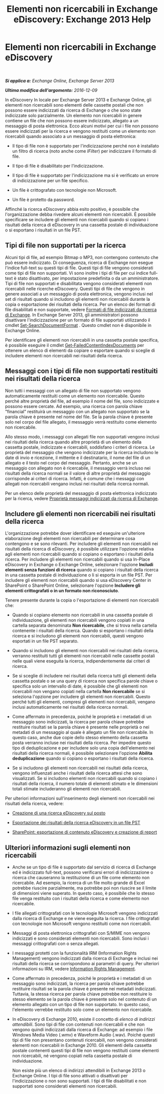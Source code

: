 ﻿---
title: 'Elementi non ricercabili in Exchange eDiscovery: Exchange 2013 Help'
TOCTitle: Elementi non ricercabili in Exchange eDiscovery
ms:assetid: 32550081-9af9-474b-ae7b-28f1e68cad41
ms:mtpsurl: https://technet.microsoft.com/it-it/library/Dn602498(v=EXCHG.150)
ms:contentKeyID: 61071986
ms.date: 05/22/2018
mtps_version: v=EXCHG.150
ms.translationtype: MT
---

# Elementi non ricercabili in Exchange eDiscovery

 

_**Si applica a:** Exchange Online, Exchange Server 2013_

_**Ultima modifica dell'argomento:** 2016-12-09_

In eDiscovery In locale per Exchange Server 2013 e Exchange Online, gli elementi non ricercabili sono elementi delle cassette postali che non possono essere indicizzati da ricerca di Exchange o che sono state indicizzate solo parzialmente. Un elemento non ricercabili in genere contiene un file che non possono essere indicizzato, allegato a un messaggio di posta elettronica. Ecco alcuni motivi per cui i file non possono essere indicizzati per la ricerca e vengono restituiti come un elemento non ricercabili quando associato a un messaggio di posta elettronica:

  - Il tipo di file non è supportato per l'indicizzazione perché non è installato un filtro di ricerca (noto anche come *IFilter*) per indicizzare il formato di file.

  - Il tipo di file è disabilitato per l'indicizzazione.

  - Il tipo di file è supportato per l'indicizzazione ma si è verificato un errore di indicizzazione per un file specifico.

  - Un file è crittografato con tecnologie non Microsoft.

  - Un file è protetto da password.

Affinché la ricerca eDiscovery abbia esito positivo, è possibile che l'organizzazione debba rivedere alcuni elementi non ricercabili. È possibile specificare se includere gli elementi non ricercabili quando si copiano i risultati della ricerca di eDiscovery in una cassetta postale di individuazione o si esportano i risultati in un file PST.

## Tipi di file non supportati per la ricerca

Alcuni tipi di file, ad esempio Bitmap o MP3, non contengono contenuto che può essere indicizzato. Di conseguenza, ricerca di Exchange non esegue l'indice full-text su questi tipi di file. Questi tipi di file vengono considerati come tipi di file non supportati. Vi sono inoltre i tipi di file per cui indice full-text è stato disattivato, per impostazione predefinita o da un amministratore. Tipi di file non supportati e disabilitata vengono considerati elementi non ricercabili nelle ricerche eDiscovery. Questi tipi di file che vengono in genere associati a un messaggio di posta elettronica, vengono inclusi nel set di risultati quando si includono gli elementi non ricercabili durante la copia o esportazione dei risultati della ricerca. Per un elenco dei formati di file disabilitati e non supportate, vedere [Formati di file indicizzati da ricerca di Exchange](file-formats-indexed-by-exchange-search-exchange-2013-help.md). In Exchange Server 2013, gli amministratori possono disattivare l'indicizzazione per un formato di file supportati utilizzando il cmdlet [Set-SearchDocumentFormat](https://technet.microsoft.com/it-it/library/jj873756\(v=exchg.150\)) . Questo cmdlet non è disponibile in Exchange Online.

Per identificare gli elementi non ricercabili in una cassetta postale specifica, è possibile eseguire il cmdlet [Get-FailedContentIndexDocuments](https://technet.microsoft.com/it-it/library/dd351154\(v=exchg.150\)) per ottenere un elenco di elementi da copiare o esportare quando si sceglie di includere elementi non ricercabili nei risultati della ricerca.

## Messaggi con i tipi di file non supportati restituiti nei risultati della ricerca

Non tutti i messaggi con un allegato di file non supportato vengono automaticamente restituiti come un elemento non ricercabile. Questo perché altre proprietà del file, ad esempio il nome del file, sono indicizzate e possono essere cercate. Ad esempio, una ricerca con parola chiave "financial" restituirà un messaggio con un allegato non supportato se la parola chiave è presente nel nome del file. Se la parola chiave è presente solo nel corpo del file allegato, il messaggio verrà restituito come elemento non ricercabile.

Allo stesso modo, i messaggi con allegati file non supportati vengono inclusi nei risultati della ricerca quando altre proprietà di un elemento della cassetta postale, indicizzate e ricercabili, soddisfano i criteri di ricerca. Le proprietà del messaggio che vengono indicizzate per la ricerca includono le date di invio e ricezione, il mittente e il destinatario, il nome del file di un allegato e il testo nel corpo del messaggio. Pertanto, anche se un messaggio con allegato non è ricercabile, il messaggio verrà incluso nei risultati della ricerca normali se il valore di altre proprietà del messaggio corrisponde ai criteri di ricerca. Infatti, è comune che i messaggi con allegati non ricercabili vengano inclusi nei risultati della ricerca normali.

Per un elenco delle proprietà del messaggio di posta elettronica indicizzato per la ricerca, vedere [Proprietà messaggi indicizzati da ricerca di Exchange](message-properties-indexed-by-exchange-search-exchange-2013-help.md).

## Includere gli elementi non ricercabili nei risultati della ricerca

L'organizzazione potrebbe dover identificare ed eseguire un'ulteriore elaborazione degli elementi non ricercabili per determinare cosa contengono e se sono rilevanti. Per includere gli elementi non ricercabili nei risultati della ricerca di eDiscovery, è possibile utilizzare l'opzione relativa agli elementi non ricercabili quando si copiano o esportano i risultati della ricerca. Per includere gli elementi non ricercabili quando si usa In-Place eDiscovery in Exchange o Exchange Online, selezionare l'opzione **Includi elementi senza funzioni di ricerca** quando si copiano i risultati della ricerca in una cassetta postale di individuazione o li si esporta in un file PST. Per includere gli elementi non ricercabili quando si usa eDiscovery Center in SharePoint o SharePoint Online, selezionare l'opzione **Includere gli elementi crittografati o in un formato non riconosciuto**.

Tenere presente durante la copia o l'esportazione di elementi non ricercabili che:

  - Quando si copiano elemento non ricercabili in una cassetta postale di individuazione, gli elementi non ricercabili vengono copiati in una cartella separata denominata **Non ricercabile**, che si trova nella cartella contenente i risultati della ricerca. Quando si esportano i risultati della ricerca e si includono gli elementi non ricercabili, questi vengono esportati in un file PST separato.

  - Quando si includono gli elementi non ricercabili nei risultati della ricerca, verranno restituiti tutti gli elementi non ricercabili nelle cassette postali nelle quali viene eseguita la ricerca, indipendentemente dai criteri di ricerca.

  - Se si sceglie di includere nei risultati della ricerca tutti gli elementi della cassetta postale o se una query di ricerca non specifica parole chiave o specifica solo un intervallo di date, è possibile che gli elementi non ricercabili non vengano copiati nella cartella **Non ricercabile** se si seleziona l'opzione per includere gli elementi non ricercabili. Questo perché tutti gli elementi, compresi gli elementi non ricercabili, vengano inclusi automaticamente nei risultati della ricerca normali.

  - Come affermato in precedenza, poiché le proprietà e i metadati di un messaggio sono indicizzati, la ricerca per parola chiave potrebbe restituire risultati se la parola chiave è presente nelle proprietà o nei metadati di un messaggio al quale è allegato un file non ricercabile. In questo caso, anche due copie dello stesso elemento della cassetta posta verranno incluse nei risultati della ricerca. Per impedire questo tipo di deduplicazione e per includere solo una copia dell'elemento nei risultati della ricerca normali, è possibile selezionare l'opzione **Abilita deduplicazione** quando si copiano o esportano i risultati della ricerca.

  - Se si includono gli elementi non ricercabili nei risultati della ricerca, vengono influenzati anche i risultati della ricerca attesi che sono visualizzati. Se si includono elementi non ricercabili quando si copiano i risultati della ricerca, il numero totale di elementi stimato e le dimensioni totali stimate includeranno gli elementi non ricercabili.

Per ulteriori informazioni sull'inserimento degli elementi non ricercabili nei risultati della ricerca, vedere:

  - [Creazione di una ricerca eDiscovery sul posto](https://docs.microsoft.com/it-it/exchange/security-and-compliance/in-place-ediscovery/create-in-place-ediscovery-search)

  - [Esportazione dei risultati della ricerca eDiscovery in un file PST](https://docs.microsoft.com/it-it/exchange/security-and-compliance/in-place-ediscovery/export-search-results)

  - [SharePoint: esportazione di contenuto eDiscovery e creazione di report](https://go.microsoft.com/fwlink/p/?linkid=324757)

## Ulteriori informazioni sugli elementi non ricercabili

  - Anche se un tipo di file è supportato dal servizio di ricerca di Exchange ed è indicizzato full-text, possono verificarsi errori di indicizzazione o ricerca che causeranno la restituzione di un file come elemento non ricercabile. Ad esempio, la ricerca di un file molto grande di Excel potrebbe riuscire parzialmente, ma potrebbe poi non riuscire se il limite di dimensioni viene superato. In questo caso, è possibile che lo stesso file venga restituito con i risultati della ricerca e come elemento non ricercabile.

  - I file allegati crittografati con le tecnologie Microsoft vengono indicizzati dalla ricerca di Exchange e ne viene eseguita la ricerca. I file crittografati con tecnologie non Microsoft vengono restituiti come non ricercabili.

  - Messaggi di posta elettronica crittografati con S/MIME non vengono indicizzati e sono considerati elementi non ricercabili. Sono inclusi i messaggi crittografati con o senza allegati.

  - I messaggi protetti con la funzionalità IRM (Information Rights Management) vengono indicizzati dalla ricerca di Exchange e inclusi nei risultati della ricerca se corrispondono ai parametri di query. Per ulteriori informazioni su IRM, vedere [Information Rights Management](information-rights-management-exchange-2013-help.md).

  - Come affermato in precedenza, poiché le proprietà e i metadati di un messaggio sono indicizzati, la ricerca per parola chiave potrebbe restituire risultati se la parola chiave è presente nei metadati indicizzati. Tuttavia, la stessa ricerca per parola chiave potrebbe non restituire lo stesso elemento se la parola chiave è presente solo nel contenuto di un elemento allegato con un tipo di file non supportato. In questo caso, l'elemento verrebbe restituito solo come un elemento non ricercabile.

  - In eDiscovery di Exchange 2010, esiste il concetto di *elenco di indirizzi attendibili*. Sono tipi di file con contenuti non ricercabili e che non vengono quindi indicizzati dalla ricerca di Exchange: ad esempio i file Windows Media Video (.wmv) e Waveform Audio (.wav). Poiché questi tipi di file non presentano contenuti ricercabili, non vengono considerati elementi non ricercabili in Exchange 2010. Gli elementi della cassetta postale contenenti questi tipi di file non vengono restituiti come elementi non ricercabili, né vengono copiati nella cassetta postale di individuazione.
    
    Non esiste più un elenco di indirizzi attendibili in Exchange 2013 o Exchange Online. I tipi di file sono attivati o disattivati per l'indicizzazione o non sono supportati. I tipi di file disabilitati e non supportati sono considerati elementi non ricercabili.

